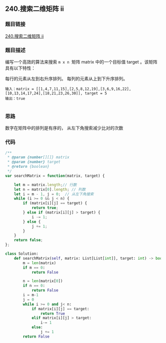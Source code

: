 ## 240.搜索二维矩阵 ii

### 题目链接

[240.搜索二维矩阵 ii](https://leetcode-cn.com/problems/search-a-2d-matrix-ii/)

### 题目描述

编写一个高效的算法来搜索 `m x n `矩阵 matrix 中的一个目标值 target 。该矩阵具有以下特性：

每行的元素从左到右升序排列。
每列的元素从上到下升序排列。
 
```
输入：matrix = [[1,4,7,11,15],[2,5,8,12,19],[3,6,9,16,22],[10,13,14,17,24],[18,21,23,26,30]], target = 5
输出：true


```

### 思路

数字在矩阵中的排列是有序的， 从左下角搜索减少比对的次数

### 代码

```js
/**
 * @param {number[][]} matrix
 * @param {number} target
 * @return {boolean}
 */
var searchMatrix = function(matrix, target) {

    let m = matrix.length;// 行数
    let n = matrix[0].length; // 列数
    let i = m - 1, j = 0;  // 从左下角搜索
    while (i >= 0 && j < n) {
        if (matrix[i][j] == target) {
            return true;
        } else if (matrix[i][j] > target) {
            i -= 1;
        } else {
            j += 1;
        }
    }
    return false;
};
```

```py
class Solution:
    def searchMatrix(self, matrix: List[List[int]], target: int) -> bool:
        m = len(matrix)
        if m == 0:
            return False

        n = len(matrix[0])
        if n == 0:
            return False
        i = m-1
        j = 0
        while i >= 0 and j< n:
            if matrix[i][j] == target:
                return True
            elif matrix[i][j] > target:
                i-= 1
            else:
                j += 1
        return False
        
```
